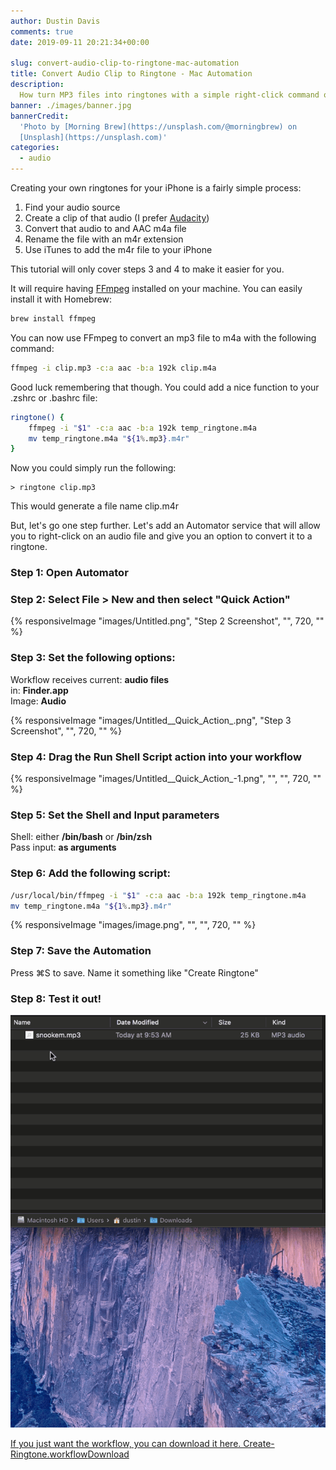 ```yaml
---
author: Dustin Davis
comments: true
date: 2019-09-11 20:21:34+00:00

slug: convert-audio-clip-to-ringtone-mac-automation
title: Convert Audio Clip to Ringtone - Mac Automation
description:
  How turn MP3 files into ringtones with a simple right-click command on MacOS
banner: ./images/banner.jpg
bannerCredit:
  'Photo by [Morning Brew](https://unsplash.com/@morningbrew) on
  [Unsplash](https://unsplash.com)'
categories:
  - audio
---
```


Creating your own ringtones for your iPhone is a fairly simple process:

1. Find your audio source
2. Create a clip of that audio (I prefer
   [Audacity](https://www.audacityteam.org/))
3. Convert that audio to and AAC m4a file
4. Rename the file with an m4r extension
5. Use iTunes to add the m4r file to your iPhone

This tutorial will only cover steps 3 and 4 to make it easier for you.

It will require having [FFmpeg](https://ffmpeg.org/) installed on your machine.
You can easily install it with Homebrew:

```bash
brew install ffmpeg
```

You can now use FFmpeg to convert an mp3 file to m4a with the following command:

```bash
ffmpeg -i clip.mp3 -c:a aac -b:a 192k clip.m4a
```

Good luck remembering that though. You could add a nice function to your .zshrc
or .bashrc file:

```bash
ringtone() {
    ffmpeg -i "$1" -c:a aac -b:a 192k temp_ringtone.m4a
    mv temp_ringtone.m4a "${1%.mp3}.m4r"
}
```

Now you could simply run the following:

    > ringtone clip.mp3

This would generate a file name clip.m4r

But, let's go one step further. Let's add an Automator service that will allow
you to right-click on an audio file and give you an option to convert it to a
ringtone.

### Step 1: Open Automator

### Step 2: Select File > New and then select "Quick Action"

{% responsiveImage "images/Untitled.png", "Step 2 Screenshot", "", 720, "" %}

### Step 3: Set the following options:

Workflow receives current: **audio files**  
in: **Finder.app**  
Image: **Audio**

{% responsiveImage "images/Untitled__Quick_Action_.png", "Step 3 Screenshot", "", 720, "" %}

### Step 4: Drag the Run Shell Script action into your workflow

{% responsiveImage "images/Untitled__Quick_Action_-1.png", "", "", 720, "" %}

### Step 5: Set the Shell and Input parameters

Shell: either **/bin/bash** or **/bin/zsh**  
Pass input: **as arguments**

### Step 6: Add the following script:

```bash
/usr/local/bin/ffmpeg -i "$1" -c:a aac -b:a 192k temp_ringtone.m4a
mv temp_ringtone.m4a "${1%.mp3}.m4r"
```

{% responsiveImage "images/image.png", "", "", 720, "" %}

### Step 7: Save the Automation

Press ⌘S to save. Name it something like "Create Ringtone"

### Step 8: Test it out!

![Create-Rington-1.gif](/blog/2019-09-11-convert-audio-clip-to-ringtone-mac-automation/images/Create-Rington-1.gif)

[If you just want the workflow, you can download it here. Create-Ringtone.workflow](images/Create-Ringtone.workflow.zip)[Download](images/Create-Ringtone.workflow.zip)
